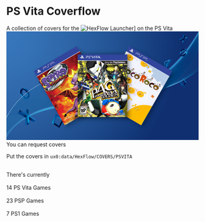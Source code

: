 # PS Vita Coverflow
A collection of covers for the ![HexFlow Launcher](https://gbatemp.net/threads/release-hex-flow-launcher-a-3d-coverflow-like-launcher-vitahex-games.576081/)] on the PS Vita
![](https://raw.githubusercontent.com/piegit/psvita-coverflow/main/cover.png)
You can request covers

Put the covers in ```ux0:data/HexFlow/COVERS/PSVITA```



<br>There's currently</br>
<br>14 PS Vita Games</br>
<br>23 PSP Games</br>
<br>7 PS1 Games</br>
